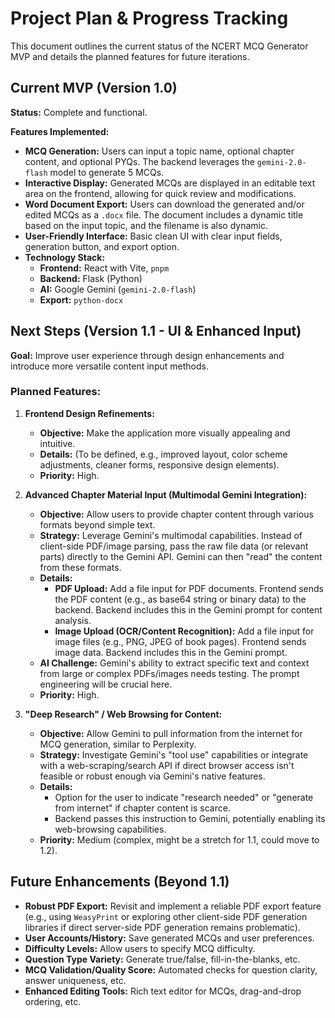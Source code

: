 # Project Plan & Progress Tracking

This document outlines the current status of the NCERT MCQ Generator MVP and details the planned features for future iterations.

## Current MVP (Version 1.0)

**Status:** Complete and functional.

**Features Implemented:**
*   **MCQ Generation:** Users can input a topic name, optional chapter content, and optional PYQs. The backend leverages the `gemini-2.0-flash` model to generate 5 MCQs.
*   **Interactive Display:** Generated MCQs are displayed in an editable text area on the frontend, allowing for quick review and modifications.
*   **Word Document Export:** Users can download the generated and/or edited MCQs as a `.docx` file. The document includes a dynamic title based on the input topic, and the filename is also dynamic.
*   **User-Friendly Interface:** Basic clean UI with clear input fields, generation button, and export option.
*   **Technology Stack:**
    *   **Frontend:** React with Vite, `pnpm`
    *   **Backend:** Flask (Python)
    *   **AI:** Google Gemini (`gemini-2.0-flash`)
    *   **Export:** `python-docx`

## Next Steps (Version 1.1 - UI & Enhanced Input)

**Goal:** Improve user experience through design enhancements and introduce more versatile content input methods.

### Planned Features:

1.  **Frontend Design Refinements:**
    *   **Objective:** Make the application more visually appealing and intuitive.
    *   **Details:** (To be defined, e.g., improved layout, color scheme adjustments, cleaner forms, responsive design elements).
    *   **Priority:** High.

2.  **Advanced Chapter Material Input (Multimodal Gemini Integration):**
    *   **Objective:** Allow users to provide chapter content through various formats beyond simple text.
    *   **Strategy:** Leverage Gemini's multimodal capabilities. Instead of client-side PDF/image parsing, pass the raw file data (or relevant parts) directly to the Gemini API. Gemini can then "read" the content from these formats.
    *   **Details:**
        *   **PDF Upload:** Add a file input for PDF documents. Frontend sends the PDF content (e.g., as base64 string or binary data) to the backend. Backend includes this in the Gemini prompt for content analysis.
        *   **Image Upload (OCR/Content Recognition):** Add a file input for image files (e.g., PNG, JPEG of book pages). Frontend sends image data. Backend includes this in the Gemini prompt.
    *   **AI Challenge:** Gemini's ability to extract specific text and context from large or complex PDFs/images needs testing. The prompt engineering will be crucial here.
    *   **Priority:** High.

3.  **"Deep Research" / Web Browsing for Content:**
    *   **Objective:** Allow Gemini to pull information from the internet for MCQ generation, similar to Perplexity.
    *   **Strategy:** Investigate Gemini's "tool use" capabilities or integrate with a web-scraping/search API if direct browser access isn't feasible or robust enough via Gemini's native features.
    *   **Details:**
        *   Option for the user to indicate "research needed" or "generate from internet" if chapter content is scarce.
        *   Backend passes this instruction to Gemini, potentially enabling its web-browsing capabilities.
    *   **Priority:** Medium (complex, might be a stretch for 1.1, could move to 1.2).

## Future Enhancements (Beyond 1.1)

*   **Robust PDF Export:** Revisit and implement a reliable PDF export feature (e.g., using `WeasyPrint` or exploring other client-side PDF generation libraries if direct server-side PDF generation remains problematic).
*   **User Accounts/History:** Save generated MCQs and user preferences.
*   **Difficulty Levels:** Allow users to specify MCQ difficulty.
*   **Question Type Variety:** Generate true/false, fill-in-the-blanks, etc.
*   **MCQ Validation/Quality Score:** Automated checks for question clarity, answer uniqueness, etc.
*   **Enhanced Editing Tools:** Rich text editor for MCQs, drag-and-drop ordering, etc.